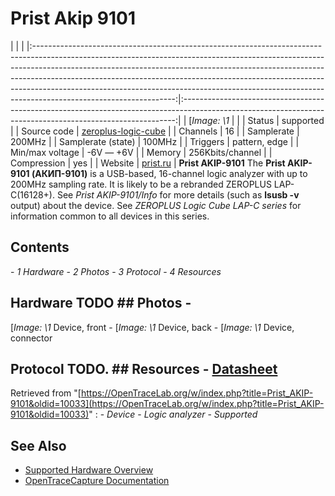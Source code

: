 # Prist Akip 9101
| | | |:-----------------------------------------------------------------------------------------------------------------------------------------------------------------------------------------------------------------------------------------------------------------------------------------------------------------------------------------------------------------------------------------------------------------------------------------:|:----------------------------------------------------------------------------------------------------------------------------------------------------------:| | [*Image: \1* | | | Status | supported | | Source code | [zeroplus-logic-cube](http://github.com/OpenTraceLab/?p=OpenTraceCapture.git;a=tree;f=src/hardware/zeroplus-logic-cube) | | Channels | 16 | | Samplerate | 200MHz | | Samplerate (state) | 100MHz | | Triggers | pattern, edge | | Min/max voltage | -6V — +6V | | Memory | 256Kbits/channel | | Compression | yes | | Website | [prist.ru](http://www.prist.ru/produce.php/card/meas.htm?id=411489254#t=main) | **Prist AKIP-9101** The **Prist AKIP-9101 (АКИП-9101)** is a USB-based, 16-channel logic analyzer with up to 200MHz sampling rate. It is likely to be a rebranded ZEROPLUS LAP-C(16128+). See *Prist AKIP-9101/Info* for more details (such as **lsusb -v** output) about the device. See *ZEROPLUS Logic Cube LAP-C series* for information common to all devices in this series.
## Contents
\- *1 Hardware* \- *2 Photos* \- *3 Protocol* \- *4 Resources*
## Hardware TODO ## Photos \-
[*Image: \1*
Device, front
\-
[*Image: \1*
Device, back
\-
[*Image: \1*
Device, connector
## Protocol TODO. ## Resources \- [Datasheet](http://www.prist.ru/produces/pdf/akip-910x.pdf)
Retrieved from "[https://OpenTraceLab.org/w/index.php?title=Prist_AKIP-9101&oldid=10033](https://OpenTraceLab.org/w/index.php?title=Prist_AKIP-9101&oldid=10033)"
: \- *Device* \- *Logic analyzer* \- *Supported*
## See Also
- [Supported Hardware Overview](../supported-hardware.md)
- [OpenTraceCapture Documentation](../../opentracecapture/overview.md)
